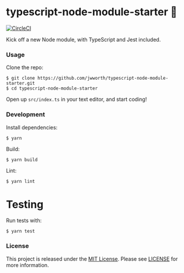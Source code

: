# typescript-node-module-starter 🚀

[![CircleCI](https://circleci.com/gh/jwworth/typescript-node-module-starter.svg?style=svg)](https://circleci.com/gh/jwworth/typescript-node-module-starter)

Kick off a new Node module, with TypeScript and Jest included.

### Usage

Clone the repo:

```
$ git clone https://github.com/jwworth/typescript-node-module-starter.git
$ cd typescript-node-module-starter
```

Open up `src/index.ts` in your text editor, and start coding!

### Development

Install dependencies:

```
$ yarn
```

Build:

```
$ yarn build
```

Lint:

```
$ yarn lint
```

# Testing

Run tests with:

```
$ yarn test
```

### License

This project is released under the [MIT
License](http://www.opensource.org/licenses/MIT). Please see
[LICENSE](LICENSE.md) for more information.

